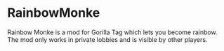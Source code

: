 # RainbowMonke
Rainbow Monke is a mod for Gorilla Tag which lets you become rainbow.
The mod only works in private lobbies and is visible by other players.